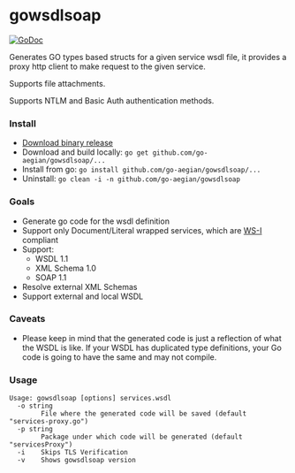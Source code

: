 # gowsdlsoap

[![GoDoc](https://godoc.org/github.com/go-aegian/gowsdlsoap?status.svg)](https://godoc.org/github.com/go-aegian/gowsdlsoap)

Generates GO types based structs for a given service wsdl file, it provides a proxy http client to make request to the given service.

Supports file attachments.

Supports NTLM and Basic Auth authentication methods.

### Install

* [Download binary release](https://github.com/go-aegian/gowsdlsoap/releases)
* Download and build locally: `go get github.com/go-aegian/gowsdlsoap/...`
* Install from go: `go install github.com/go-aegian/gowsdlsoap/...`
* Uninstall: `go clean -i -n github.com/go-aegian/gowsdlsoap`

### Goals
* Generate go code for the wsdl definition
* Support only Document/Literal wrapped services, which are [WS-I](http://ws-i.org/) compliant
* Support:
	* WSDL 1.1
	* XML Schema 1.0
	* SOAP 1.1
* Resolve external XML Schemas
* Support external and local WSDL

### Caveats
* Please keep in mind that the generated code is just a reflection of what the WSDL is like. If your WSDL has duplicated type definitions, your Go code is going to have the same and may not compile.

### Usage
```
Usage: gowsdlsoap [options] services.wsdl
  -o string
        File where the generated code will be saved (default "services-proxy.go")
  -p string
        Package under which code will be generated (default "servicesProxy")
  -i    Skips TLS Verification
  -v    Shows gowsdlsoap version
  ```
